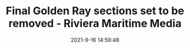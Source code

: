 ---
"title": "Final Golden Ray sections set to be removed - Riviera Maritime Media"
"date": "2021-9-16 14:59:48"
"feed_name": "GOOGLENEWSDRILLING"
"feed_website": "https://news.google.com/search?q=drilling%2Bincident&hl=en-US&gl=US&ceid=US:en"
"feed_rss": "https://news.google.com/rss/search?q=drilling%2Bincident&hl=en-US&gl=US&ceid=US:en"
"link": "https://www.rivieramm.com/news-content-hub/news-content-hub/final-golden-ray-sections-set-to-be-removed-67525"
"file": "_posts/2021-1-1-6f8e0c2c28550e8d1a8153d67162894138ee6ad1.md"
"accident": "0"
"drilling": "0"
---
